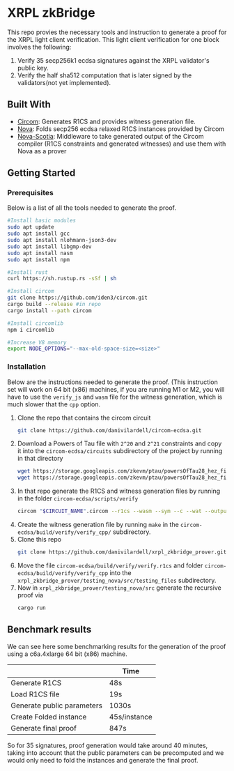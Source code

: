 # XRPL zkBridge

This repo provies the necessary tools and instruction to generate a proof for the XRPL light client verification. This light client verification for one block involves the following:
1. Verify 35 secp256k1 ecdsa signatures against the XRPL validator's public key.
2. Verify the half sha512 computation that is later signed by the validators(not yet implemented).

## Built With

* [Circom](https://docs.circom.io): Generates R1CS and provides witness generation file.
* [Nova](https://github.com/microsoft/Nova): Folds secp256 ecdsa relaxed R1CS instances provided by Circom
* [Nova-Scotia](https://github.com/nalinbhardwaj/Nova-Scotia): Middleware to take generated output of the Circom compiler (R1CS constraints and generated witnesses) and use them with Nova as a prover

<!-- GETTING STARTED -->
## Getting Started



### Prerequisites

Below is a list of all the tools needed to generate the proof.

  ```sh
#Install basic modules
sudo apt update
sudo apt install gcc
sudo apt install nlohmann-json3-dev
sudo apt install libgmp-dev
sudo apt install nasm
sudo apt install npm

#Install rust
curl https://sh.rustup.rs -sSf | sh

#Install circom
git clone https://github.com/iden3/circom.git
cargo build --release #in repo
cargo install --path circom

#Install circomlib
npm i circomlib

#Increase V8 memory
export NODE_OPTIONS="--max-old-space-size=<size>"
  ```

### Installation

Below are the instructions needed to generate the proof. (This instruction set will work on 64 bit (x86) machines, if you are running M1 or M2, you will have to use the `verify_js` and `wasm` file for the witness generation, which is much slower that the `cpp` option.

1. Clone the repo that contains the circom circuit
   ```sh
   git clone https://github.com/danivilardell/circom-ecdsa.git
   ```
2. Download a Powers of Tau file with `2^20` and `2^21` constraints and copy it into the `circom-ecdsa/circuits` subdirectory of the project by running in that directory
   ```sh
   wget https://storage.googleapis.com/zkevm/ptau/powersOfTau28_hez_final_20.ptau -O pot20_final.ptau
   wget https://storage.googleapis.com/zkevm/ptau/powersOfTau28_hez_final_21.ptau -O pot21_final.ptau
   ```
3. In that repo generate the R1CS and witness generation files by running in the folder `circom-ecdsa/scripts/verify`
   ```sh
   circom "$CIRCUIT_NAME".circom --r1cs --wasm --sym --c --wat --output "$BUILD_DIR"  --prime vesta
   ```
4. Create the witness generation file by running `make` in the `circom-ecdsa/build/verify/verify_cpp/` subdirectory.
5. Clone this repo
   ```sh
   git clone https://github.com/danivilardell/xrpl_zkbridge_prover.git
   ```
6. Move the file `circom-ecdsa/build/verify/verify.r1cs` and folder `circom-ecdsa/build/verify/verify_cpp` into the `xrpl_zkbridge_prover/testing_nova/src/testing_files` subdirectory.
7. Now in `xrpl_zkbridge_prover/testing_nova/src` generate the recursive proof via
   ```sh
   cargo run
   ```

## Benchmark results
We can see here some benchmarking results for the generation of the proof using a c6a.4xlarge 64 bit (x86) machine.
  
|                              | Time          |
| -------------                | ------------- |
| Generate R1CS                | 48s           |
| Load R1CS file               | 19s           |
| Generate public parameters   | 1030s         |
| Create Folded instance       | 45s/instance  |
| Generate final proof         | 847s          |

So for 35 signatures, proof generation would take around 40 minutes, taking into account that the public parameters can be precomputed and we would only need to fold the instances and generate the final proof.

